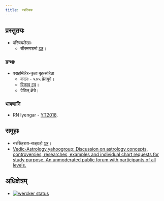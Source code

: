 ```yaml
---
title: +परिचयः
---
```



## प्रस्तुतयः

- परिचयलेखाः
    - श्रीरमणशर्मा [ऽत्र](https://sites.google.com/site/jamadagni/pages/hindu-calendars)।

### ग्रन्थाः
- वराहमिहिर-कृता बृहत्संहिता
    - कालः \- ५०५ प्रेतयुगे।
    - [विकाव् ऽत्र](https://sa.wikisource.org/wiki/%E0%A4%AC%E0%A5%83%E0%A4%B9%E0%A4%A4%E0%A5%8D%E0%A4%B8%E0%A4%82%E0%A4%B9%E0%A4%BF%E0%A4%A4%E0%A4%BE)।
    - ग्रेटिल् क्षेत्रे।

### भाषणानि
- RN Iyengar - [YT2018](https://www.youtube.com/watch?v=5R2lXuUMdoo&feature=youtu.be).

## समूहाः

- नरसिंहराय-सङ्ग्रहो [ऽत्र](http://www.vedicastrologer.org/groups.htm)।
- [Vedic-Astrology yahoogroup: Discussion on astrology concepts, controversies, researches, examples and individual chart requests for study purpose. An unmoderated public forum with participants of all levels.](http://groups.yahoo.com/group/vedic-astrology)

## अधिक्षेत्रम्
- [![wercker status](https://app.wercker.com/status/a324b674189921a9c06f649944a119e2/s/master "wercker status")](https://app.wercker.com/project/byKey/a324b674189921a9c06f649944a119e2)

